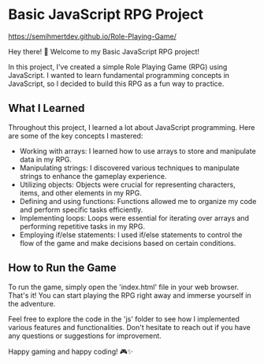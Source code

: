 # Basic JavaScript RPG Project
https://semihmertdev.github.io/Role-Playing-Game/

Hey there! 👋 Welcome to my Basic JavaScript RPG project!

In this project, I've created a simple Role Playing Game (RPG) using JavaScript. I wanted to learn fundamental programming concepts in JavaScript, so I decided to build this RPG as a fun way to practice.

## What I Learned

Throughout this project, I learned a lot about JavaScript programming. Here are some of the key concepts I mastered:

- Working with arrays: I learned how to use arrays to store and manipulate data in my RPG.
- Manipulating strings: I discovered various techniques to manipulate strings to enhance the gameplay experience.
- Utilizing objects: Objects were crucial for representing characters, items, and other elements in my RPG.
- Defining and using functions: Functions allowed me to organize my code and perform specific tasks efficiently.
- Implementing loops: Loops were essential for iterating over arrays and performing repetitive tasks in my RPG.
- Employing if/else statements: I used if/else statements to control the flow of the game and make decisions based on certain conditions.

## How to Run the Game

To run the game, simply open the 'index.html' file in your web browser. That's it! You can start playing the RPG right away and immerse yourself in the adventure.

Feel free to explore the code in the 'js' folder to see how I implemented various features and functionalities. Don't hesitate to reach out if you have any questions or suggestions for improvement.

Happy gaming and happy coding! 🎮✨
